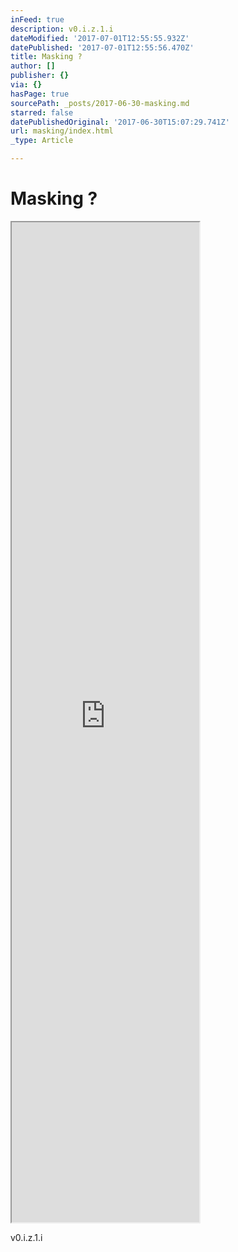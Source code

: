 ```yaml
---
inFeed: true
description: v0.i.z.1.i
dateModified: '2017-07-01T12:55:55.932Z'
datePublished: '2017-07-01T12:55:56.470Z'
title: Masking ?
author: []
publisher: {}
via: {}
hasPage: true
sourcePath: _posts/2017-06-30-masking.md
starred: false
datePublishedOriginal: '2017-06-30T15:07:29.741Z'
url: masking/index.html
_type: Article

---
```

# Masking ?

<iframe src="https://the-grid.github.io/ed-userhtml/?g=eJy1ks1OwzAQhO9-CiuXQqXYUrglad4AceS8cd3U1H94HaKA-u4kUaSmtEII6HVn9e3saEqMvZYVYaD9HtIIoZGRfhBKDeAhVQYamdM26LvVPkaPOedd17G6VlAz4QxHJxRow8f1B-Zts7ovKF8_-aicpVtJHwFfW7nmA3KGeodqVHMhbZShOCnGbYdrk5XFFNX7MBXORlC2IJOQdrI-qJj-zeXzBJm9nSGvejzb-OLqQo-9P_1yJHPC2a-ydVr3OxdakzF8-4eEdWuUBSvkjVK-5vf2WS--OpKSz80mpTINFRoQN8my5QnFIDbJ96-gByHZi2-SqqwDry5p2Y84O-06GXCsXlJ9AsJnJ04" height="1600" style=""></iframe>

v0.i.z.1.i